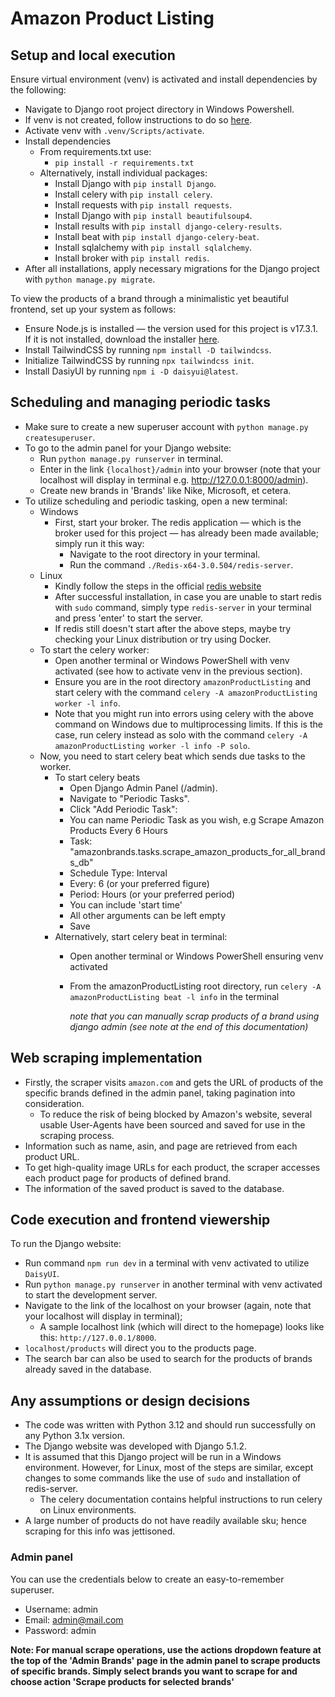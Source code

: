 # Amazon Product Listing
## Setup and local execution

Ensure virtual environment (venv) is activated and install dependencies by the following:
- Navigate to Django root project directory in Windows Powershell.
- If venv is not created, follow instructions to do so [here](https://docs.python.org/3/library/venv.html).
- Activate venv with `.venv/Scripts/activate`.
- Install dependencies
  - From requirements.txt use:
    - `pip install -r requirements.txt`
  - Alternatively, install individual packages:
    - Install Django with `pip install Django`.
    - Install celery with `pip install celery`.
    - Install requests with `pip install requests`.
    - Install Django with `pip install beautifulsoup4`.
    - Install results with `pip install django-celery-results`.
    - Install beat with `pip install django-celery-beat`.
    - Install sqlalchemy with `pip install sqlalchemy`.
    - Install broker with `pip install redis`.
- After all installations, apply necessary migrations for the Django project with `python manage.py migrate`.

To view the products of a brand through a minimalistic yet beautiful frontend, set up your system as follows:
+ Ensure Node.js is installed — the version used for this project is v17.3.1. If it is not installed, download the installer [here](https://nodejs.org/en/download).
+ Install TailwindCSS by running `npm install -D tailwindcss`.
+ Initialize TailwindCSS by running `npx tailwindcss init`.
+ Install DasiyUI by running `npm i -D daisyui@latest`.

## Scheduling and managing periodic tasks
- Make sure to create a new superuser account with `python manage.py createsuperuser`.
- To go to the admin panel for your Django website:
  - Run `python manage.py runserver` in terminal.
  - Enter in the link `{localhost}/admin` into your browser (note that your localhost will display in terminal e.g. http://127.0.0.1:8000/admin).
  - Create new brands in 'Brands' like Nike, Microsoft, et cetera.
- To utilize scheduling and periodic tasking, open a new terminal:
  - Windows
    - First, start your broker. The redis application — which is the broker used for this project — has already been made available; simply run it this way:
      - Navigate to the root directory in your terminal.
      - Run the command `./Redis-x64-3.0.504/redis-server`.
  - Linux
    - Kindly follow the steps in the official [redis website](https://redis.io/docs/latest/operate/oss_and_stack/install/install-redis/install-redis-on-linux/)
    - After successful installation, in case you are unable to start redis with `sudo` command, simply type `redis-server` in your terminal and press 'enter' to start the server.
    - If redis still doesn't start after the above steps, maybe try checking your Linux distribution or try using Docker.
  - To start the celery worker:
    - Open another terminal or Windows PowerShell with venv activated (see how to activate venv in the previous section).
    - Ensure you are in the root directory `amazonProductListing` and start celery with the command `celery -A amazonProductListing worker -l info`.
    - Note that you might run into errors using celery with the above command on Windows due to multiprocessing limits. If this is the case, run celery instead as solo with the command `celery -A amazonProductListing worker -l info -P solo`.
  - Now, you need to start celery beat which sends due tasks to the worker.
    - To start celery beats
      - Open Django Admin Panel (/admin).
      - Navigate to "Periodic Tasks".
      - Click "Add Periodic Task":
      - You can name Periodic Task as you wish, e.g Scrape Amazon Products Every 6 Hours
      - Task: "amazonbrands.tasks.scrape_amazon_products_for_all_brands_db"
      - Schedule Type: Interval
      - Every: 6 (or your preferred figure)
      - Period: Hours (or your preferred period)
      - You can include 'start time'
      - All other arguments can be left empty
      - Save
    - Alternatively, start celery beat in terminal:
      - Open another terminal or Windows PowerShell ensuring venv activated
      - From the amazonProductListing root directory, run `celery -A amazonProductListing beat -l info` in the terminal

        *note that you can manually scrap products of a brand using django admin (see note at the end of this documentation)*

## Web scraping implementation
- Firstly, the scraper visits `amazon.com` and gets the URL of products of the specific brands defined in the admin panel, taking pagination into consideration.
  - To reduce the risk of being blocked by Amazon's website, several usable User-Agents have been sourced and saved for use in the scraping process.
- Information such as name, asin, and page are retrieved from each product URL.
- To get high-quality image URLs for each product, the scraper accesses each product page for products of defined brand.
- The information of the saved product is saved to the database.

## Code execution and frontend viewership
To run the Django website:
- Run command `npm run dev` in a terminal with venv activated to utilize `DaisyUI`.
- Run `python manage.py runserver` in another terminal with venv activated to start the development server.
- Navigate to the link of the localhost on your browser (again, note that your localhost will display in terminal);
  - A sample localhost link (which will direct to the homepage) looks like this: `http://127.0.0.1/8000`.
- `localhost/products` will direct you to the products page.
- The search bar can also be used to search for the products of brands already saved in the database.

## Any assumptions or design decisions
- The code was written with Python 3.12 and should run successfully on any Python 3.1x version.
- The Django website was developed with Django 5.1.2.
- It is assumed that this Django project will be run in a Windows environment. However, for Linux, most of the steps are similar, except changes to some commands like the use of `sudo` and installation of redis-server.
  - The celery documentation contains helpful instructions to run celery on Linux environments.
- A large number of products do not have readily available sku; hence scraping for this info was jettisoned.

### Admin panel
You can use the credentials below to create an easy-to-remember superuser.
- Username: admin
- Email: admin@mail.com
- Password: admin

**Note:  For manual scrape operations, use the actions dropdown feature at the top of the 'Admin Brands' page in the admin panel to scrape products of specific brands. Simply select brands you want to scrape for and choose action 'Scrape products for selected brands'**